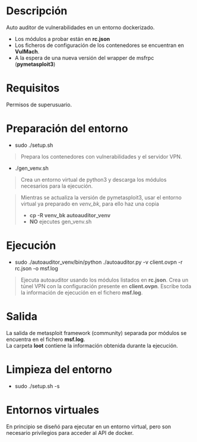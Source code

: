 # Descripción
Auto auditor de vulnerabilidades en un entorno dockerizado. 
- Los módulos a probar están en **rc.json**
- Los ficheros de configuración de los contenedores se encuentran en **VulMach**.
- A la espera de una nueva versión del wrapper de msfrpc (**pymetasploit3**)

# Requisitos
Permisos de superusuario.

# Preparación del entorno
- sudo ./setup.sh
> Prepara los contenedores con vulnerabilidades y el servidor VPN.
- ./gen\_venv.sh
> Crea un entorno virtual de python3 y descarga los módulos necesarios para la ejecución.

> Mientras se actualiza la versión de pymetasploit3, usar el entorno virtual ya preparado en _venv\_bk_,
> para ello haz una copia
> - **cp -R venv\_bk autoauditor\_venv**
> - **NO** ejecutes gen_venv.sh

# Ejecución
- sudo ./autoauditor_venv/bin/python ./autoauditor.py -v client.ovpn -r rc.json -o msf.log
> Ejecuta autoauditor usando los módulos listados en **rc.json**.
> Crea un túnel VPN con la configuración presente en **client.ovpn**.
> Escribe toda la información de ejecución en el fichero **msf.log**.

# Salida
La salida de metasploit framework (community) separada por módulos se encuentra en el fichero **msf.log**.  
La carpeta **loot** contiene la información obtenida durante la ejecución.

# Limpieza del entorno
- sudo ./setup.sh -s

# Entornos virtuales
En principio se diseñó para ejecutar en un entorno virtual, pero son necesario privilegios
para acceder al API de docker.


